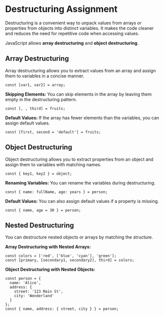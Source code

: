 # Destructuring Assignment

Destructuring is a convenient way to unpack values from arrays or properties from objects into distinct variables. It makes the code cleaner and reduces the need for repetitive code when accessing values.

JavaScript allows **array destructuring** and **object destructuring**.

## Array Destructuring

Array destructuring allows you to extract values from an array and assign them to variables in a concise manner.

```
const [var1, var2] = array;
```

**Skipping Elements:** You can skip elements in the array by leaving them empty in the destructuring pattern.

```
const [, , third] = fruits;
```

**Default Values:** If the array has fewer elements than the variables, you can assign default values.

```
const [first, second = 'default'] = fruits;
```

## Object Destructuring

Object destructuring allows you to extract properties from an object and assign them to variables with matching names.

```
const { key1, key2 } = object;
```

**Renaming Variables:** You can rename the variables during destructuring.

```
const { name: fullName, age: years } = person;
```

**Default Values:** You can also assign default values if a property is missing.

```
const { name, age = 30 } = person;
```

## Nested Destructuring

You can destructure nested objects or arrays by matching the structure.

**Array Destructuring with Nested Arrays:**

```
const colors = ['red', ['blue', 'cyan'], 'green'];
const [primary, [secondary1, secondary2], third] = colors;
```

**Object Destructuring with Nested Objects:**

```
const person = {
  name: 'Alice',
  address: {
    street: '123 Main St',
    city: 'Wonderland'
  }
};
const { name, address: { street, city } } = person;
```
